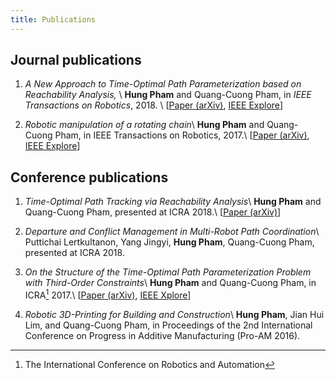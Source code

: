 ```yaml
---
title: Publications
---
```


## Journal publications
1. *A New Approach to Time-Optimal Path Parameterization based on Reachability Analysis,* \\
  **Hung Pham** and Quang-Cuong Pham, in _IEEE Transactions on Robotics_, 2018. \\
  [[Paper (arXiv)][1], [IEEE Explore][1a]]
  
2. *Robotic manipulation of a rotating chain*\\
  **Hung Pham** and Quang-Cuong Pham, in IEEE Transactions on Robotics, 2017.\\
  [[Paper (arXiv)][4], [IEEE Explore][4a]]



## Conference publications
1. *Time-Optimal Path Tracking via Reachability Analysis*\\
  **Hung Pham** and Quang-Cuong Pham, presented at ICRA 2018.\\
  [[Paper (arXiv)][2]]

2. *Departure and Conflict Management in Multi-Robot Path Coordination*\\
  Puttichai Lertkultanon, Yang Jingyi, **Hung Pham**, Quang-Cuong Pham, presented at ICRA 2018.

3. *On the Structure of the Time-Optimal Path Parameterization Problem
  with Third-Order Constraints*\\
  **Hung Pham** and Quang-Cuong Pham, in ICRA[^1] 2017.\\
[[Paper (arXiv)][3], [IEEE Xplore][3a]]

4. *Robotic 3D-Printing for Building and Construction*\\
**Hung Pham**, Jian Hui Lim, and Quang-Cuong Pham, in Proceedings of the 2nd
International Conference on Progress in Additive Manufacturing (Pro-AM
2016).

[1]: https://arxiv.org/abs/1707.07239
[1a]: https://ieeexplore.ieee.org/document/8338417/
[2]: https://arxiv.org/abs/1709.05101
[3]: https://arxiv.org/abs/1609.05307
[3a]: https://ieeexplore.ieee.org/document/7989084/
[4]: https://arxiv.org/abs/1604.01507
[4a]: https://ieeexplore.ieee.org/document/8233132/

[^1]: The International Conference on Robotics and Automation
